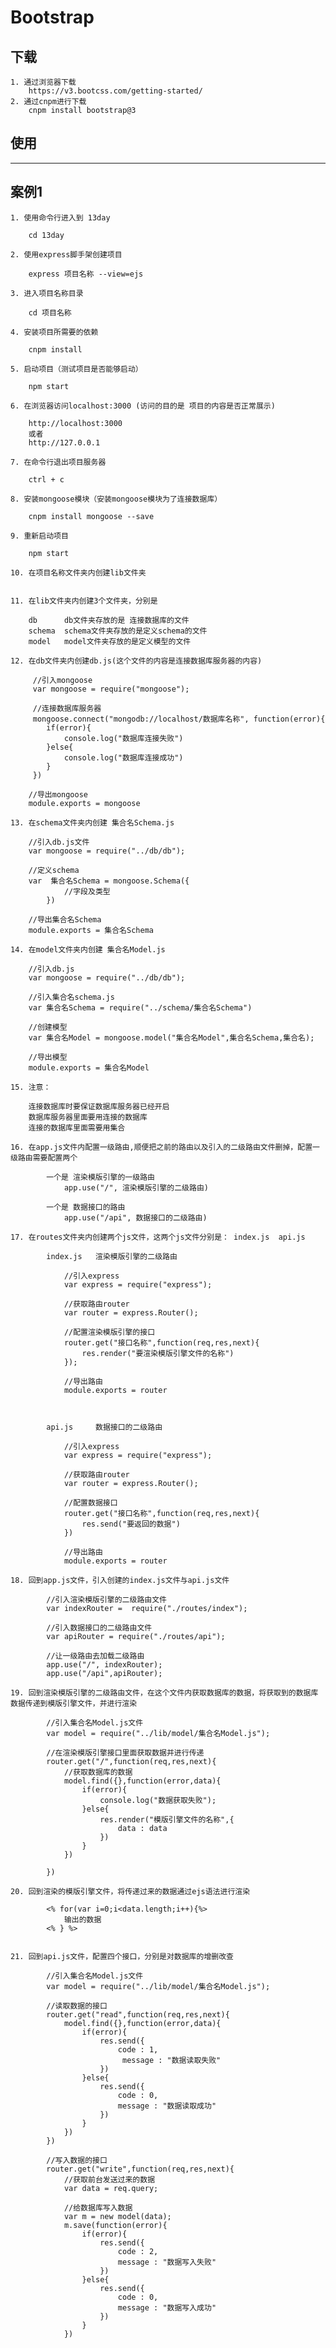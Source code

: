# Bootstrap

## 下载

    1. 通过浏览器下载   
        https://v3.bootcss.com/getting-started/
    2. 通过cnpm进行下载
        cnpm install bootstrap@3 
        
## 使用


----------------------------------------------------------

## 案例1

    1. 使用命令行进入到 13day   
    
        cd 13day
        
    2. 使用express脚手架创建项目
    
        express 项目名称 --view=ejs
        
    3. 进入项目名称目录
    
        cd 项目名称
        
    4. 安装项目所需要的依赖
    
        cnpm install 
        
    5. 启动项目（测试项目是否能够启动）
    
        npm start
        
    6. 在浏览器访问localhost:3000 (访问的目的是 项目的内容是否正常展示)
    
        http://localhost:3000 
        或者
        http://127.0.0.1
        
    7. 在命令行退出项目服务器
    
        ctrl + c
        
    8. 安装mongoose模块（安装mongoose模块为了连接数据库）
    
        cnpm install mongoose --save
        
    9. 重新启动项目
    
        npm start
        
    10. 在项目名称文件夹内创建lib文件夹
    
    
    11. 在lib文件夹内创建3个文件夹，分别是
    
        db      db文件夹存放的是 连接数据库的文件
        schema  schema文件夹存放的是定义schema的文件
        model   model文件夹存放的是定义模型的文件    
        
    12. 在db文件夹内创建db.js(这个文件的内容是连接数据库服务器的内容)
    
         //引入mongoose
         var mongoose = require("mongoose");
         
         //连接数据库服务器
         mongoose.connect("mongodb://localhost/数据库名称", function(error){
            if(error){
                console.log("数据库连接失败")
            }else{
                console.log("数据库连接成功")
            }
         })             
         
        //导出mongoose
        module.exports = mongoose
        
    13. 在schema文件夹内创建 集合名Schema.js
    
        //引入db.js文件
        var mongoose = require("../db/db");
        
        //定义schema
        var  集合名Schema = mongoose.Schema({
                //字段及类型
            }) 
            
        //导出集合名Schema
        module.exports = 集合名Schema
        
    14. 在model文件夹内创建 集合名Model.js  
    
        //引入db.js
        var mongoose = require("../db/db");
        
        //引入集合名schema.js
        var 集合名Schema = require("../schema/集合名Schema")
        
        //创建模型 
        var 集合名Model = mongoose.model("集合名Model",集合名Schema,集合名);
        
        //导出模型               
        module.exports = 集合名Model
        
    15. 注意：
    
        连接数据库时要保证数据库服务器已经开启
        数据库服务器里面要用连接的数据库
        连接的数据库里面需要用集合
        
    16. 在app.js文件内配置一级路由,顺便把之前的路由以及引入的二级路由文件删掉，配置一级路由需要配置两个
            
            一个是 渲染模版引擎的一级路由
                app.use("/", 渲染模版引擎的二级路由)
                
            一个是 数据接口的路由
                app.use("/api", 数据接口的二级路由)
                
    17. 在routes文件夹内创建两个js文件，这两个js文件分别是： index.js  api.js
        
            index.js   渲染模版引擎的二级路由
            
                //引入express
                var express = require("express");
                
                //获取路由router
                var router = express.Router();
                
                //配置渲染模版引擎的接口
                router.get("接口名称",function(req,res,next){
                    res.render("要渲染模版引擎文件的名称")
                });
                
                //导出路由
                module.exports = router
                
            
            
            api.js     数据接口的二级路由
            
                //引入express
                var express = require("express");
                
                //获取路由router
                var router = express.Router();
                
                //配置数据接口
                router.get("接口名称",function(req,res,next){
                    res.send("要返回的数据")
                })
                
                //导出路由
                module.exports = router
            
    18. 回到app.js文件，引入创建的index.js文件与api.js文件
    
            //引入渲染模版引擎的二级路由文件
            var indexRouter =  require("./routes/index");
            
            //引入数据接口的二级路由文件
            var apiRouter = require("./routes/api");
            
            //让一级路由去加载二级路由
            app.use("/", indexRouter);
            app.use("/api",apiRouter);
            
    19. 回到渲染模版引擎的二级路由文件，在这个文件内获取数据库的数据，将获取到的数据库数据传递到模版引擎文件，并进行渲染
    
            //引入集合名Model.js文件
            var model = require("../lib/model/集合名Model.js");
            
            //在渲染模版引擎接口里面获取数据并进行传递
            router.get("/",function(req,res,next){
                //获取数据库的数据
                model.find({},function(error,data){
                    if(error){
                        console.log("数据获取失败");
                    }else{
                        res.render("模版引擎文件的名称",{
                            data : data
                        })
                    }
                })
                
            })         
               
    20. 回到渲染的模版引擎文件，将传递过来的数据通过ejs语法进行渲染
    
            <% for(var i=0;i<data.length;i++){%>
                输出的数据
            <% } %>     
            
    
    21. 回到api.js文件，配置四个接口，分别是对数据库的增删改查
        
            //引入集合名Model.js文件
            var model = require("../lib/model/集合名Model.js");
            
            //读取数据的接口
            router.get("read",function(req,res,next){
                model.find({},function(error,data){
                    if(error){
                        res.send({
                            code : 1,
                             message : "数据读取失败"
                        })
                    }else{
                        res.send({
                            code : 0,
                            message : "数据读取成功"
                        })
                    }
                })
            })
            
            //写入数据的接口
            router.get("write",function(req,res,next){
                //获取前台发送过来的数据
                var data = req.query;
                
                //给数据库写入数据
                var m = new model(data);
                m.save(function(error){
                    if(error){
                        res.send({
                            code : 2,
                            message : "数据写入失败"
                        })
                    }else{
                        res.send({
                            code : 0,
                            message : "数据写入成功"
                        })
                    }
                }) 
                
           
               
        
    
                                
                         
            
            
    
                
                          